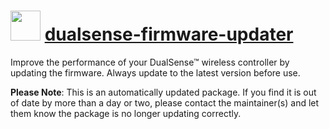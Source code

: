 # <img src="https://rawcdn.githack.com/DragRedSim/choco-packages/df878ca5d5024a496761b8edc69e34c987caed18/icons/dualsense-firmware-updater.png" width="48" height="48"/> [dualsense-firmware-updater](https://community.chocolatey.org/packages/dualsense-firmware-updater)

Improve the performance of your DualSense™ wireless controller by updating the firmware. Always update to the latest version before use.

**Please Note**: This is an automatically updated package. If you find it is
out of date by more than a day or two, please contact the maintainer(s) and
let them know the package is no longer updating correctly.